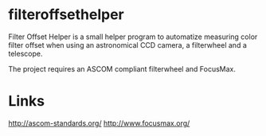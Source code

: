 filteroffsethelper
==================
Filter Offset Helper is a small helper program to automatize measuring
color filter offset when using an astronomical CCD camera, a filterwheel
and a telescope.

The project requires an ASCOM compliant filterwheel and FocusMax.

Links
=====
http://ascom-standards.org/
http://www.focusmax.org/
